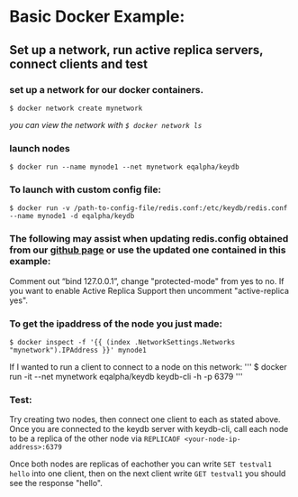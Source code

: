 # Basic Docker Example:

## Set up a network, run active replica servers, connect clients and test 

### set up a network for our docker containers. 
```
$ docker network create mynetwork		
```
*you can view the network with ` $ docker network ls `*
### launch nodes
```
$ docker run --name mynode1 --net mynetwork eqalpha/keydb
```
### To launch with custom config file:
```
$ docker run -v /path-to-config-file/redis.conf:/etc/keydb/redis.conf --name mynode1 -d eqalpha/keydb
```
### The following may assist when updating redis.config obtained from our [github page](https://github.com/johnsully/keydb) or use the updated one contained in this example:
Comment out “bind 127.0.0.1”, change "protected-mode" from yes to no. If you want to enable Active Replica Support then uncomment "active-replica yes".
### To get the ipaddress of the node you just made: 
```
$ docker inspect -f '{{ (index .NetworkSettings.Networks "mynetwork").IPAddress }}' mynode1
```
If I wanted to run a client to connect to a node on this network:
'''
$ docker run -it --net mynetwork eqalpha/keydb keydb-cli -h <ip-address-of-node> -p 6379
'''

### Test:
Try creating two nodes, then connect one client to each as stated above. Once you are connected to the keydb server with keydb-cli, call each node to be a replica of the other node via ` REPLICAOF <your-node-ip-address>:6379 `

Once both nodes are replicas of eachother you can write ` SET testval1 hello ` into one client, then on the next client write ` GET testval1 ` you should see the response "hello".
